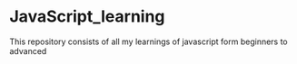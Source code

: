 # JavaScript_learning
This repository consists of all my learnings of javascript form beginners to advanced
